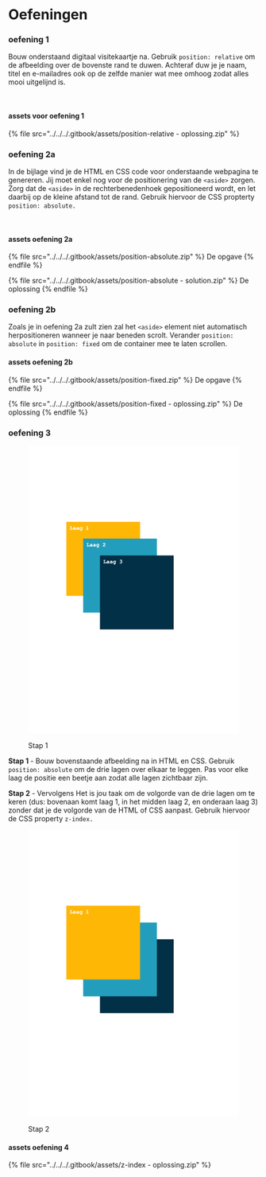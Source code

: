 # Oefeningen

### oefening 1

Bouw onderstaand digitaal visitekaartje na. Gebruik `position: relative` om de afbeelding over de bovenste rand te duwen. Achteraf duw je je naam, titel en e-mailadres ook op de zelfde manier wat mee omhoog zodat alles mooi uitgelijnd is.

<figure><img src="../../../.gitbook/assets/localhost_5500_webtechnologie_LW3_labo%205_demo_position-relative_.png" alt=""><figcaption></figcaption></figure>

#### assets voor oefening 1

{% file src="../../../.gitbook/assets/position-relative - oplossing.zip" %}

### oefening 2a

In de bijlage vind je de HTML en CSS code voor onderstaande webpagina te genereren. Jij moet enkel nog voor de positionering van de `<aside>` zorgen. Zorg dat de `<aside>` in de rechterbenedenhoek gepositioneerd wordt, en let daarbij op de kleine afstand tot de rand. Gebruik hiervoor de CSS propterty `position: absolute.`

<figure><img src="../../../.gitbook/assets/localhost_5500_webtechnologie_LW3_labo%205_demo_position-absolute_ (1).png" alt=""><figcaption></figcaption></figure>

#### assets oefening 2a

{% file src="../../../.gitbook/assets/position-absolute.zip" %}
De opgave
{% endfile %}

{% file src="../../../.gitbook/assets/position-absolute - solution.zip" %}
De oplossing
{% endfile %}



### oefening 2b

Zoals je in oefening 2a zult zien zal het `<aside>` element niet automatisch herpositioneren wanneer je naar beneden scrolt. Verander `position: absolute` in `position: fixed` om de container mee te laten scrollen.

#### assets oefening 2b

{% file src="../../../.gitbook/assets/position-fixed.zip" %}
De opgave
{% endfile %}

{% file src="../../../.gitbook/assets/position-fixed - oplossing.zip" %}
De oplossing
{% endfile %}



### oefening 3

<figure><img src="../../../.gitbook/assets/z-index-opgave.png" alt=""><figcaption><p>Stap 1</p></figcaption></figure>



**Stap 1** - Bouw bovenstaande afbeelding na in HTML en CSS. Gebruik `position: absolute` om de drie lagen over elkaar te leggen. Pas voor elke laag de positie een beetje aan zodat alle lagen zichtbaar zijn.

**Stap 2** - Vervolgens Het is jou taak om de volgorde van de drie lagen om te keren (dus: bovenaan komt laag 1, in het midden laag 2, en onderaan laag 3) zonder dat je de volgorde van de HTML of CSS aanpast. Gebruik hiervoor de CSS property `z-index.`

<figure><img src="../../../.gitbook/assets/z-index-oplossing.png" alt=""><figcaption><p>Stap 2</p></figcaption></figure>



#### assets oefening 4

{% file src="../../../.gitbook/assets/z-index - oplossing.zip" %}
